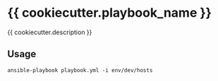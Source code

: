 # {{ cookiecutter.playbook_name }}

{{ cookiecutter.description }}

## Usage

`ansible-playbook playbook.yml -i env/dev/hosts`
